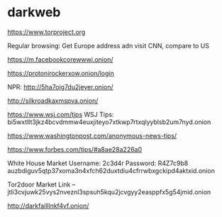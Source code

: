 # darkweb

https://www.torproject.org


Regular browsing:  Get Europe address adn visit CNN, compare to US

https://m.facebookcorewwwi.onion/

https://protonirockerxow.onion/login



NPR:  http://5ha7oig7du2jeyer.onion/

http://silkroadkaxmspva.onion/


https://www.wsj.com/tips
WSJ Tips: bi5wxtllt3jkz4bcvdmmw4euxjiteyo7xtkwp7rtxqlyyblsb2um7nyd.onion

https://www.washingtonpost.com/anonymous-news-tips/

https://www.forbes.com/tips/#a8ae28a226a0


White House Market
Username: 2c3d4r
Password: R4Z7c9b8
auzbdiguv5qtp37xoma3n4xfch62duxtdiu4cfrrwbxgckipd4aktxid.onion


Tor2door Market Link – jtli3cvjuwk25vys2nveznl3spsuh5kqu2jcvgyy2easppfx5g54jmid.onion

http://darkfailllnkf4vf.onion/
